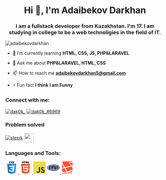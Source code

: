 <h1 align="center">Hi 👋, I'm Adaibekov Darkhan</h1>
<h3 align="center">I am a fullstack developer from Kazakhstan. I'm 17. I am studying in college to be a web technoligies in the field of IT.</h3>

<p align="left"> <img src="https://komarev.com/ghpvc/?username=dak00&label=Profile%20views&color=0e75b6&style=flat" alt="adaibekovdarkhan" /> </p>

- 🌱 I’m currently learning **HTML, CSS, JS, PHP&LARAVEL**

- 💬 Ask me about **PHP&LARAVEL, HTML, CSS**

- 📫 How to reach me **adaibekovdarkhan5@gmail.com**

- ⚡ Fun fact **I think I am Funny**

<h3 align="left">Connect with me:</h3>
<p align="left">
<a href="https://instagram.com/dak0k_" target="_blank"><img align="center" src="https://raw.githubusercontent.com/rahuldkjain/github-profile-readme-generator/master/src/images/icons/Social/instagram.svg" alt="dak0k_" height="30" width="40" /></a>
<a href="https://discordapp.com/users/1059862051289317396" target="_blank"><img align="center" src="https://raw.githubusercontent.com/rahuldkjain/github-profile-readme-generator/master/src/images/icons/Social/discord.svg" alt="dak0k_#6969" height="30" width="40" /></a>
  
</p>
<h3 align="left">Problem solved</h3>
<p align="left"> <a href="https://stepik.org/users/388045888?preview=true" target="_blank"><img align="center" src="https://avatars.githubusercontent.com/u/6727350?s=200&v=4" alt="stepik" height="30" width="30" /></a>
      <a href="https://acmp.ru/index.asp?main=user&id=328476" target="_blank"><img align="center" src="https://acmp.ru/images/120x120.svg" height="30" width="30" /></a></p>
<h3 align="left">Languages and Tools:</h3>
<p align="left"> <a href="https://www.w3schools.com/css/" target="_blank" rel="noreferrer"> <img src="https://raw.githubusercontent.com/devicons/devicon/master/icons/css3/css3-original-wordmark.svg" alt="css3" width="40" height="40"/> </a> <a href="https://www.w3.org/html/" target="_blank" rel="noreferrer"> <img src="https://raw.githubusercontent.com/devicons/devicon/master/icons/html5/html5-original-wordmark.svg" alt="html5" width="40" height="40"/> </a> <a href="https://developer.mozilla.org/en-US/docs/Web/JavaScript" target="_blank" rel="noreferrer"> <img src="https://raw.githubusercontent.com/devicons/devicon/master/icons/javascript/javascript-original.svg" alt="javascript" width="40" height="40"/> </a>
   <a href="https://www.php.net/" target="_blank" rel="noreferrer"> <img src="https://raw.githubusercontent.com/devicons/devicon/master/icons/php/php-original.svg" alt="php" width="40" height="40"/> </a> <a href="https://laravel.com/" target="_blank" rel="noreferrer"> <img src="https://raw.githubusercontent.com/devicons/devicon/master/icons/laravel/laravel-plain-wordmark.svg" alt="laravel" width="40" height="40"/> </a> </p>

